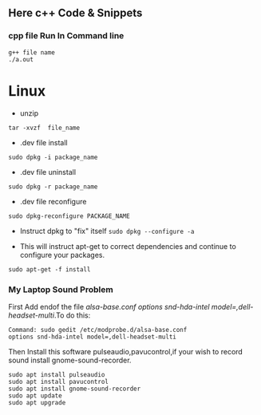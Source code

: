 ## Here c++ Code & Snippets
### cpp file Run In Command line
```
g++ file name
./a.out
```
# Linux
- unzip 

`tar -xvzf  file_name   `

- .dev file install 

`sudo dpkg -i package_name`

- .dev file uninstall 

`sudo dpkg -r package_name`

- .dev file reconfigure 

`sudo dpkg-reconfigure PACKAGE_NAME `

- Instruct dpkg to "fix" itself
`sudo dpkg --configure -a` 

- This will instruct apt-get to correct dependencies and continue to configure your packages.

`sudo apt-get -f install`


### My Laptop Sound Problem
First Add endof the file *alsa-base.conf* *options snd-hda-intel model=,dell-headset-multi*.To do this:
```
Command: sudo gedit /etc/modprobe.d/alsa-base.conf
options snd-hda-intel model=,dell-headset-multi
```
Then Install this software pulseaudio,pavucontrol,if your wish to record sound install gnome-sound-recorder.
```
sudo apt install pulseaudio  
sudo apt install pavucontrol 
sudo apt install gnome-sound-recorder
sudo apt update
sudo apt upgrade
```




